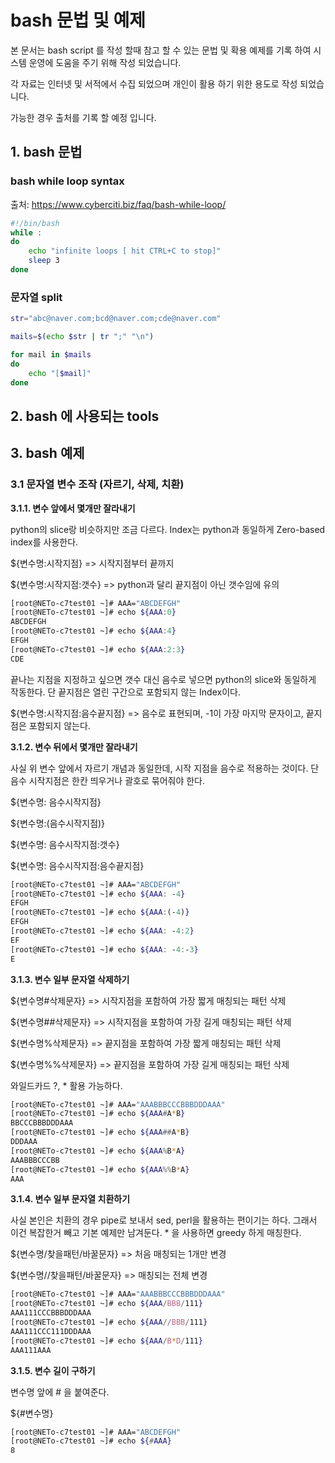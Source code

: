 # bash 문법 및 예제

본 문서는 bash script 를 작성 할때 참고 할 수 있는 문법 및 확용 예제를 기록 하여 시스템 운영에 도움을 주기 위해 작성 되었습니다.

각 자료는 인터넷 및 서적에서 수집 되었으며 개인이 활용 하기 위한 용도로 작성 되었습니다.

가능한 경우 출처를 기록 할 예정 입니다.



## 1. bash 문법 



### bash while loop syntax

출처: https://www.cyberciti.biz/faq/bash-while-loop/

```bash
#!/bin/bash
while :
do
	echo "infinite loops [ hit CTRL+C to stop]"
	sleep 3
done
```



### 문자열 split

``` bash
str="abc@naver.com;bcd@naver.com;cde@naver.com"

mails=$(echo $str | tr ";" "\n")

for mail in $mails
do
	echo "[$mail]"
done
```











## 2. bash 에 사용되는 tools







## 3. bash 예제

###  3.1 문자열 변수 조작 (자르기, 삭제, 치환)

**3.1.1. 변수 앞에서 몇개만 잘라내기**

python의 slice랑 비슷하지만 조금 다르다. Index는 python과 동일하게 Zero-based index를 사용한다.

${변수명:시작지점}  => 시작지점부터 끝까지

${변수명:시작지점:갯수}  => python과 달리 끝지점이 아닌 갯수임에 유의

``` bash
[root@NETo-c7test01 ~]# AAA="ABCDEFGH"
[root@NETo-c7test01 ~]# echo ${AAA:0}
ABCDEFGH
[root@NETo-c7test01 ~]# echo ${AAA:4}
EFGH
[root@NETo-c7test01 ~]# echo ${AAA:2:3}
CDE
```

끝나는 지점을 지정하고 싶으면 갯수 대신 음수로 넣으면 python의 slice와 동일하게 작동한다. 단 끝지점은 열린 구간으로 포함되지 않는 Index이다.

${변수명:시작지점:음수끝지점}  => 음수로 표현되며, -1이 가장 마지막 문자이고, 끝지점은 포함되지 않는다.



**3.1.2. 변수 뒤에서 몇개만 잘라내기**

사실 위 변수 앞에서 자르기 개념과 동일한데, 시작 지점을 음수로 적용하는 것이다. 단 음수 시작지점은 한칸 띄우거나 괄호로 묶어줘야 한다.

${변수명: 음수시작지점}

${변수명:(음수시작지점)}

${변수명: 음수시작지점:갯수}

${변수명: 음수시작지점:음수끝지점}

``` bash
[root@NETo-c7test01 ~]# AAA="ABCDEFGH"
[root@NETo-c7test01 ~]# echo ${AAA: -4}
EFGH
[root@NETo-c7test01 ~]# echo ${AAA:(-4)}
EFGH
[root@NETo-c7test01 ~]# echo ${AAA: -4:2}
EF
[root@NETo-c7test01 ~]# echo ${AAA: -4:-3}
E
```



**3.1.3. 변수 일부 문자열 삭제하기**

${변수명#삭제문자}  => 시작지점을 포함하여 가장 짧게 매칭되는 패턴 삭제

${변수명##삭제문자}  => 시작지점을 포함하여 가장 길게 매칭되는 패턴 삭제

${변수명%삭제문자}  => 끝지점을 포함하여 가장 짧게 매칭되는 패턴 삭제

${변수명%%삭제문자}  => 끝지점을 포함하여 가장 길게 매칭되는 패턴 삭제



와일드카드 ?, * 활용 가능하다.

``` bash
[root@NETo-c7test01 ~]# AAA="AAABBBCCCBBBDDDAAA"
[root@NETo-c7test01 ~]# echo ${AAA#A*B}
BBCCCBBBDDDAAA
[root@NETo-c7test01 ~]# echo ${AAA##A*B}
DDDAAA
[root@NETo-c7test01 ~]# echo ${AAA%B*A}
AAABBBCCCBB
[root@NETo-c7test01 ~]# echo ${AAA%%B*A}
AAA
```



**3.1.4. 변수 일부 문자열 치환하기**

사실 본인은 치환의 경우 pipe로 보내서 sed, perl을 활용하는 편이기는 하다. 그래서 이건 복잡한거 빼고 기본 예제만 남겨둔다. * 을 사용하면 greedy 하게 매칭한다.

${변수명/찾을패턴/바꿀문자}  => 처음 매칭되는 1개만 변경

${변수명//찾을패턴/바꿀문자}  => 매칭되는 전체 변경

``` bash
[root@NETo-c7test01 ~]# AAA="AAABBBCCCBBBDDDAAA"
[root@NETo-c7test01 ~]# echo ${AAA/BBB/111}
AAA111CCCBBBDDDAAA
[root@NETo-c7test01 ~]# echo ${AAA//BBB/111}
AAA111CCC111DDDAAA
[root@NETo-c7test01 ~]# echo ${AAA/B*D/111}
AAA111AAA
```



**3.1.5. 변수 길이 구하기**

변수명 앞에 # 을 붙여준다.

${#변수명}

``` bash
[root@NETo-c7test01 ~]# AAA="ABCDEFGH"
[root@NETo-c7test01 ~]# echo ${#AAA}
8
```

